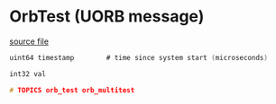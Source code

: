 # OrbTest (UORB message)



[source file](https://github.com/PX4/PX4-Autopilot/blob/release/1.15/msg/OrbTest.msg)

```c
uint64 timestamp        # time since system start (microseconds)

int32 val

# TOPICS orb_test orb_multitest

```
